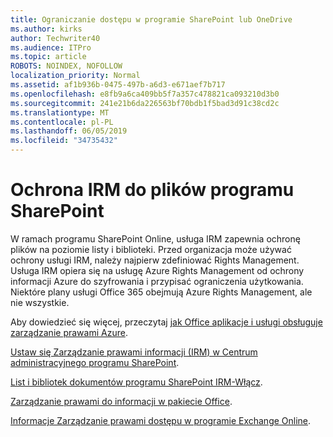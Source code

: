 ```yaml
---
title: Ograniczanie dostępu w programie SharePoint lub OneDrive
ms.author: kirks
author: Techwriter40
ms.audience: ITPro
ms.topic: article
ROBOTS: NOINDEX, NOFOLLOW
localization_priority: Normal
ms.assetid: af1b936b-0475-497b-a6d3-e671aef7b717
ms.openlocfilehash: e8fb9a6ca409bb5f7a357c478821ca093210d3b0
ms.sourcegitcommit: 241e21b6da226563bf70bdb1f5bad3d91c38cd2c
ms.translationtype: MT
ms.contentlocale: pl-PL
ms.lasthandoff: 06/05/2019
ms.locfileid: "34735432"
---
```

# <a name="irm-protection-to-sharepoint-files"></a>Ochrona IRM do plików programu SharePoint


W ramach programu SharePoint Online, usługa IRM zapewnia ochronę plików na poziomie listy i biblioteki. Przed organizacja może używać ochrony usługi IRM, należy najpierw zdefiniować Rights Management. Usługa IRM opiera się na usługę Azure Rights Management od ochrony informacji Azure do szyfrowania i przypisać ograniczenia użytkowania. Niektóre plany usługi Office 365 obejmują Azure Rights Management, ale nie wszystkie. 

Aby dowiedzieć się więcej, przeczytaj [jak Office aplikacje i usługi obsługuje zarządzanie prawami Azure](https://docs.microsoft.com/azure/information-protection/understand-explore/office-apps-services-support).

[Ustaw się Zarządzanie prawami informacji (IRM) w Centrum administracyjnego programu SharePoint](https://docs.microsoft.com/en-us/office365/securitycompliance/set-up-irm-in-sp-admin-center).

[List i bibliotek dokumentów programu SharePoint IRM-Włącz](https://docs.microsoft.com/en-us/office365/securitycompliance/set-up-irm-in-sp-admin-center#irm-enable-sharepoint-document-libraries-and-lists).

[Zarządzanie prawami do informacji w pakiecie Office](https://support.office.com/en-US/Article/Information-Rights-Management-in-Office-c7a70797-6b1e-493f-acf7-92a39b85e30c).

[Informacje Zarządzanie prawami dostępu w programie Exchange Online](https://docs.microsoft.com/en-us/office365/SecurityCompliance/information-rights-management-in-exchange-online).


